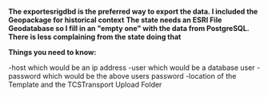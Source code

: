 **The exportesrigdbd is the preferred way to export the data. I included the Geopackage for historical context** 
**The state needs an ESRI File Geodatabase so I fill in an "empty one" with the data from PostgreSQL. There is less complaining from the state doing that** 

**Things you need to know:** 

-host which would be an ip address 
-user which would be a database user 
-password which would be the above users password 
-location of the Template and the TCSTransport Upload Folder

